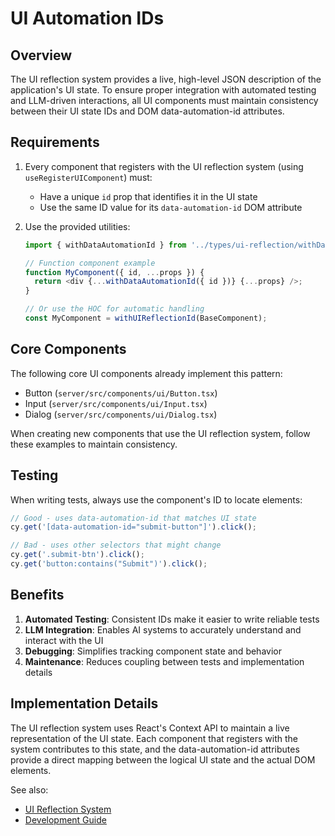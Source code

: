 # UI Automation IDs

## Overview

The UI reflection system provides a live, high-level JSON description of the application's UI state. To ensure proper integration with automated testing and LLM-driven interactions, all UI components must maintain consistency between their UI state IDs and DOM data-automation-id attributes.

## Requirements

1. Every component that registers with the UI reflection system (using `useRegisterUIComponent`) must:
   - Have a unique `id` prop that identifies it in the UI state
   - Use the same ID value for its `data-automation-id` DOM attribute

2. Use the provided utilities:
   ```typescript
   import { withDataAutomationId } from '../types/ui-reflection/withDataAutomationId';

   // Function component example
   function MyComponent({ id, ...props }) {
     return <div {...withDataAutomationId({ id })} {...props} />;
   }

   // Or use the HOC for automatic handling
   const MyComponent = withUIReflectionId(BaseComponent);
   ```

## Core Components

The following core UI components already implement this pattern:
- Button (`server/src/components/ui/Button.tsx`)
- Input (`server/src/components/ui/Input.tsx`)
- Dialog (`server/src/components/ui/Dialog.tsx`)

When creating new components that use the UI reflection system, follow these examples to maintain consistency.

## Testing

When writing tests, always use the component's ID to locate elements:

```typescript
// Good - uses data-automation-id that matches UI state
cy.get('[data-automation-id="submit-button"]').click();

// Bad - uses other selectors that might change
cy.get('.submit-btn').click();
cy.get('button:contains("Submit")').click();
```

## Benefits

1. **Automated Testing**: Consistent IDs make it easier to write reliable tests
2. **LLM Integration**: Enables AI systems to accurately understand and interact with the UI
3. **Debugging**: Simplifies tracking component state and behavior
4. **Maintenance**: Reduces coupling between tests and implementation details

## Implementation Details

The UI reflection system uses React's Context API to maintain a live representation of the UI state. Each component that registers with the system contributes to this state, and the data-automation-id attributes provide a direct mapping between the logical UI state and the actual DOM elements.

See also:
- [UI Reflection System](ui_reflection_system.md)
- [Development Guide](development_guide.md)
